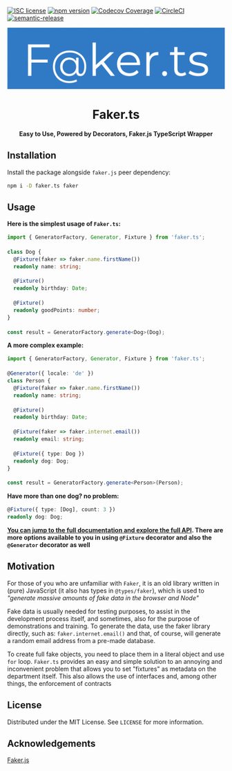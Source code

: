 [![ISC license](http://img.shields.io/badge/license-MIT-brightgreen.svg)](http://opensource.org/licenses/MIT)
[![npm version](http://img.shields.io/npm/v/faker.ts.svg?style=flat)](https://npmjs.org/package/faker.ts "View this project on npm")
[![Codecov Coverage](https://img.shields.io/codecov/c/github/omermorad/faker.ts/master.svg?style=flat-square)](https://codecov.io/gh/omer-morad-ni/faker.ts)
[![CircleCI](https://circleci.com/gh/omermorad/faker.ts.svg?style=shield)](https://circleci.com/gh/circleci/circleci-docs)
[![semantic-release](https://img.shields.io/badge/%20%20%F0%9F%93%A6%F0%9F%9A%80-semantic--release-e10079.svg)](https://github.com/semantic-release/semantic-release)

![alt text](docs/faker.ts-logo.png "Faker.ts")

<p align="center">
  <h1 align="center">Faker.ts</h1>

  <p align="center">
    <strong>Easy to Use, Powered by Decorators, Faker.js TypeScript Wrapper</strong>
  </p>
</p>

## Installation
Install the package alongside `faker.js` peer dependency:

```bash
npm i -D faker.ts faker
```

## Usage

**Here is the simplest usage of `Faker.ts`:**

```typescript
import { GeneratorFactory, Generator, Fixture } from 'faker.ts';

class Dog {
  @Fixture(faker => faker.name.firstName())
  readonly name: string;
  
  @Fixture()
  readonly birthday: Date;

  @Fixture()
  readonly goodPoints: number;
}

const result = GeneratorFactory.generate<Dog>(Dog);
```

**A more complex example:**
```typescript
import { GeneratorFactory, Generator, Fixture } from 'faker.ts';

@Generator({ locale: 'de' })
class Person {
  @Fixture(faker => faker.name.firstName())
  readonly name: string;
  
  @Fixture()
  readonly birthday: Date;

  @Fixture(faker => faker.internet.email())
  readonly email: string;

  @Fixture({ type: Dog })
  readonly dog: Dog;
}

const result = GeneratorFactory.generate<Person>(Person);
```

**Have more than one dog? no problem:**

```typescript
@Fixture({ type: [Dog], count: 3 })
readonly dog: Dog;
```

**[You can jump to the full documentation and explore the full API](/tree/master/docs). There are more options available to you in using `@Fixture` decorator and also the `@Generator` decorator as well**

## Motivation
For those of you who are unfamiliar with `Faker`, it is an old library written in (pure) JavaScript (it also has types in `@types/faker`), which is used to _"generate massive amounts of fake data in the browser and Node"_

Fake data is usually needed for testing purposes, to assist in the development process itself, and sometimes, also for the purpose of demonstrations and training.
To generate the data, use the faker library directly, such as: `faker.internet.email()`
and that, of course, will generate a random email address from a pre-made database.

To create full fake objects, you need to place them in a literal object and use `for` loop.
`Faker.ts` provides an easy and simple solution to an annoying and inconvenient problem that allows you to set "fixtures" as metadata on the department itself.
This also allows the use of interfaces and, among other things, the enforcement of contracts

## License
Distributed under the MIT License. See `LICENSE` for more information.

## Acknowledgements
[Faker.js](https://github.com/marak/Faker.js)
